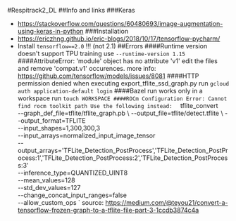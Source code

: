 #Respitrack2_DL
##Info and links
###Keras
* https://stackoverflow.com/questions/60480693/image-augmentation-using-keras-in-python
###Installation
* https://ericzhng.github.io/eric-blogs/2018/10/17/tensorflow-pycharm/
* Install `tensorflow==2.0` !!! (not 2.1) 
##Errors
####Runtime version doesn't support TPU training
use `--runtime-version 1.15`
####AttributeError: 'module' object has no attribute 'v1'
edit the files and remove 'compat.v1' occurences.
more info: https://github.com/tensorflow/models/issues/8081
####HTTP permission denied when executing export_tflite_ssd_graph.py
run `gcloud auth application-default login`
####Bazel run works only in a workspace
run `touch WORKSPACE
####ROCm Configuration Error: Cannot find rocm toolkit path
Use the following instead: 
`
tflite_convert \
--graph_def_file=tflite/tflite_graph.pb \ 
--output_file=tflite/detect.tflite \ 
--output_format=TFLITE \
--input_shapes=1,300,300,3 \
--input_arrays=normalized_input_image_tensor \
--output_arrays='TFLite_Detection_PostProcess','TFLite_Detection_PostProcess:1','TFLite_Detection_PostProcess:2','TFLite_Detection_PostProcess:3'  \
--inference_type=QUANTIZED_UINT8 \
--mean_values=128 \
--std_dev_values=127 \
--change_concat_input_ranges=false \
--allow_custom_ops
`
source: https://medium.com/@teyou21/convert-a-tensorflow-frozen-graph-to-a-tflite-file-part-3-1ccdb3874c4a